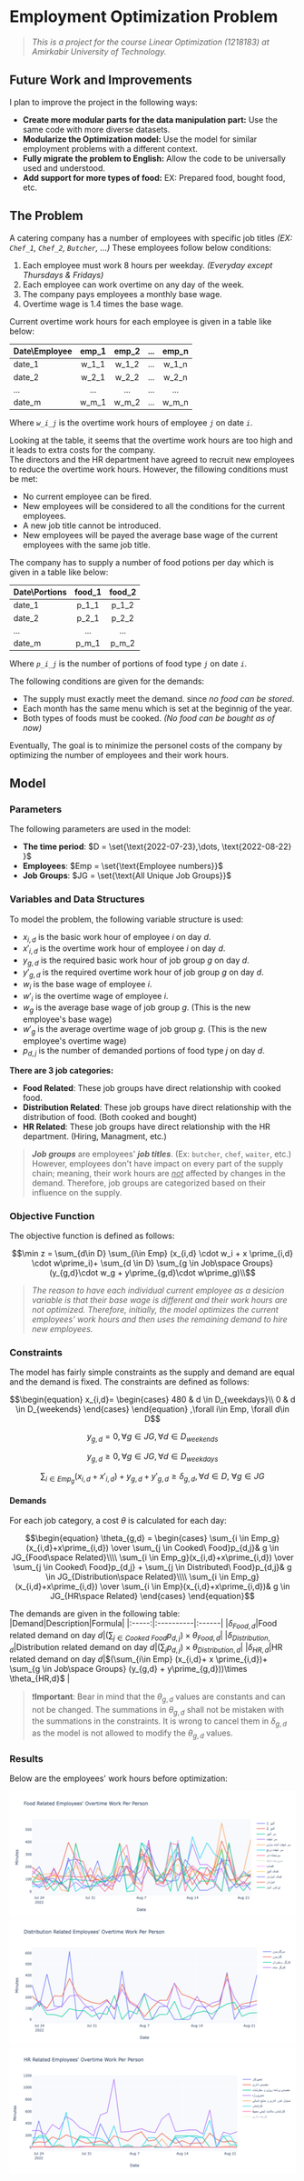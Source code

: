 # Employment Optimization Problem

> *This is a project for the course Linear Optimization (1218183) at Amirkabir University of Technology.*

## Future Work and Improvements
I plan to improve the project in the following ways:
- **Create more modular parts for the data manipulation part:** Use the same code with more diverse datasets.
- **Modularize the Optimization model:** Use the model for similar employment problems with a different context.
- **Fully migrate the problem to English:** Allow the code to be universally used and understood.
- **Add support for more types of food:** EX: Prepared food, bought food, etc.


## The Problem
A catering company has a number of employees with specific job titles *(EX: `Chef_1`, `Chef_2`, `Butcher`, ...)* These employees follow below conditions:

1. Each employee must work 8 hours per weekday. _(Everyday except Thursdays & Fridays)_
1. Each employee can work overtime on any day of the week.
1. The company pays employees a monthly base wage.
1. Overtime wage is 1.4 times the base wage.

Current overtime work hours for each employee is given in a table like below:

|Date\Employee| emp_1 | emp_2 | ... | emp_n |
|:--------|:-------:|:-------:|:-----:|:-------:|
| date_1 |w_1_1|w_1_2|...|w_1_n|
| date_2 |w_2_1|w_2_2|...|w_2_n|
| ...    |...|...|...|...|
| date_m |w_m_1|w_m_2|...|w_m_n|

Where _`w_i_j`_ is the overtime work hours of employee _`j`_ on date _`i`_.

Looking at the table, it seems that the overtime work hours are too high and it leads to extra costs for the company.  
The directors and the HR department have agreed to recruit new employees to reduce the overtime work hours. However, the fillowing conditions must be met:

- No current employee can be fired.
- New employees will be considered to all the conditions for the current employees.
- A new job title cannot be introduced.
- New employees will be payed the average base wage of the current employees with the same job title.

The company has to supply a number of food potions per day which is given in a table like below:

|Date\Portions| food_1 | food_2 |
|:--------|:-------:|:-------:|
| date_1 |p_1_1|p_1_2|
| date_2 |p_2_1|p_2_2|
| ...    |...|...|
| date_m |p_m_1|p_m_2|

Where _`p_i_j`_ is the number of portions of food type _`j`_ on date _`i`_.

The following conditions are given for the demands:
- The supply must exactly meet the demand. since _no food can be stored_.
- Each month has the same menu which is set at the beginnig of the year.
- Both types of foods must be cooked. _(No food can be bought as of now)_

Eventually, The goal is to minimize the personel costs of the company by optimizing the number of employees and their work hours.

## Model

### Parameters
The following parameters are used in the model:
- **The time period**: $D = \set{\text{2022-07-23},\dots, \text{2022-08-22} }$
- **Employees**: $Emp = \set{\text{Employee numbers}}$
- **Job Groups**: $JG = \set{\text{All Unique Job Groups}}$

### Variables and Data Structures
To model the problem, the following variable structure is used:
- $x_{i,d}$ is the basic work hour of employee $i$ on day $d$.
- $x \prime_{i,d}$ is the overtime work hour of employee $i$ on day $d$.
- $y_{g,d}$ is the required basic work hour of job group $g$ on day $d$.
- $y \prime_{g,d}$ is the required overtime work hour of job group $g$ on day $d$.
- $w_i$ is the base wage of employee $i$.
- $w \prime_i$ is the overtime wage of employee $i$.
- $w_g$ is the average base wage of job group $g$. (This is the new employee's base wage)
- $w \prime_g$ is the average overtime wage of job group $g$. (This is the new employee's overtime wage)
- $p_{d,j}$ is the number of demanded portions of food type $j$ on day $d$.

**There are 3 job categories:**
- **Food Related**: These job groups have direct relationship with cooked food.
- **Distribution Related**: These job groups have direct relationship with the distribution of food. (Both cooked and bought)
- **HR Related**: These job groups have direct relationship with the HR department. (Hiring, Managment, etc.)

> _**Job groups**_ are employees' _**job titles**_. (Ex: `butcher`, `chef`, `waiter`, etc.) However, employees don't have impact on every part of the supply chain; meaning, their work hours are <ins>_not_</ins> affected by changes in the demand. Therefore, job groups are categorized based on their influence on the supply.  

### Objective Function
The objective function is defined as follows:
```math
\min z = \sum_{d\in D} \sum_{i\in Emp} (x_{i,d} \cdot w_i + x \prime_{i,d} \cdot w\prime_i)+ \sum_{d \in D} \sum_{g \in Job\space Groups} (y_{g,d}\cdot w_g + y\prime_{g,d}\cdot w\prime_g)\\
```

> _The reason to have each individual current employee as a desicion variable is that their base wage is different and their work hours are not optimized. Therefore, initially, the model optimizes the current employees' work hours and then uses the remaining demand to hire new employees._

### Constraints
The model has fairly simple constraints as the supply and demand are equal and the demand is fixed. The constraints are defined as follows:

```math
\begin{equation}
x_{i,d}=
    \begin{cases}
        480 & d \in D_{weekdays}\\
        0 & d \in D_{weekends}
    \end{cases}
\end{equation}
,\forall i\in Emp, \forall d\in D
``` 
```math
\begin{equation}
y_{g,d} = 0
\end{equation}
,\forall g\in JG, \forall d\in D_{weekends}
```
```math
\begin{equation}
y_{g,d} \geq 0
\end{equation}
,\forall g\in JG, \forall d\in D_{weekdays}
```
```math
\begin{equation}
\sum_{i \in {Emp_{g}}} (x_{i,d} + x\prime_{i,d}) +
y_{g,d}+y\prime_{g,d}
\geq \delta_{g,d}
,\forall d \in D,\ \forall g \in JG
\end{equation}
```


#### Demands
For each job category, a cost $\theta$ is calculated for each day:  
```math
\begin{equation}
\theta_{g,d} = 
    \begin{cases}
        \sum_{i \in Emp_g}(x_{i,d}+x\prime_{i,d}) \over \sum_{j \in Cooked\ Food}p_{d,j}& g \in JG_{Food\space Related}\\\\

        \sum_{i \in Emp_g}(x_{i,d}+x\prime_{i,d}) \over \sum_{j \in Cooked\ Food}p_{d,j} + \sum_{j \in Distributed\ Food}p_{d,j}& g \in JG_{Distribution\space Related}\\\\

        \sum_{i \in Emp_g}(x_{i,d}+x\prime_{i,d}) \over \sum_{i \in Emp}(x_{i,d}+x\prime_{i,d})& g \in JG_{HR\space Related}
    \end{cases}
\end{equation}
```

The demands are given in the following table:  
|Demand|Description|Formula|
|:-----:|:----------|:------|
|$\delta_{Food,d}$|Food related demand on day $d$|$(\sum_{j \in Cooked\ Food}p_{d,j}) \times \theta_{Food,d}$|
|$\delta_{Distribution,d}$|Distribution related demand on day $d$|$(\sum_{j}p_{d,j}) \times \theta_{Distribution,d}$|
|$\delta_{HR,d}$|HR related demand on day $d$|$(\sum_{i\in Emp} (x_{i,d}+ x \prime_{i,d})+ \sum_{g \in Job\space Groups} (y_{g,d} + y\prime_{g,d}))\times \theta_{HR,d}$ |


> ❗️**Important**: Bear in mind that the $\theta_{g,d}$ values are constants and can not be changed. The summations in $\theta_{g,d}$ shall not be mistaken with the summations in the constraints. It is wrong to cancel them in $\delta_{g,d}$ as the model is not allowed to modify the $\theta_{g,d}$ values.

### Results
Below are the employees' work hours before optimization:

![Food Related](./figures/food_overtime_before.png)
![Distribution Related](./figures/dist_overtime_before.png)
![HR Related](./figures/hr_overtime_before.png)

